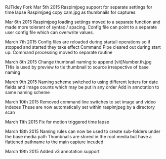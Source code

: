 RJTidey Fork
Mar 5th 2015
Raspimjpeg support for separate settings for time lapse
Raspimjpeg copy cam.jpg as thumbnails for captures

Mar 6th 2015
Raspimjpeg loading settings moved to a separate function and
made more tolerant of syntax / spacing. Config file can point to
a separate user config file which can overwrite values.

March 7th 2015
Config files are reloaded during startall operations so if stopped and started
they take effect
Command Pipe cleared out during start up.
Command processing moved to separate routine

March 8th 2015
Change thumbnail naming to append [vit]Number.th.jpg
THis is used by preview to tie thumbnail to source irrespective of base naming

March 9th 2015
Naming scheme switched to using different letters for date fields and image counts
which may be put in any order
Add in annotation to same naming scheme

March 10th 2015
Removed command line switches to set image and video indexes
These are now automatically set within raspimjpeg by a directory scan

March 11th 2015
Fix for motion triggered time lapse

March 18th 2015
Naming rules can now be used to create sub-folders under the base media path
Thumbnails are stored in the root media but have a flattened pathname to the main capture incuded

March 19th 2015
Added v3 annotation support
